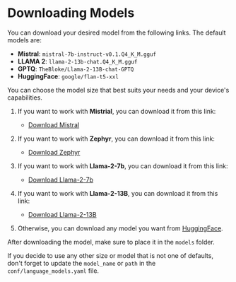 # Downloading Models

You can download your desired model from the following links. The default models are:

- **Mistral**: `mistral-7b-instruct-v0.1.Q4_K_M.gguf`
- **LLAMA 2**: `llama-2-13b-chat.Q4_K_M.gguf`
- **GPTQ**: `TheBloke/Llama-2-13B-chat-GPTQ`
- **HuggingFace**: `google/flan-t5-xxl`

You can choose the model size that best suits your needs and your device's capabilities.

1. If you want to work with **Mistrial**, you can download it from this link:
   - [Download Mistral](https://huggingface.co/TheBloke/Mistral-7B-Instruct-v0.1-GGUF/tree/main)

2. If you want to work with **Zephyr**, you can download it from this link:
   - [Download Zephyr](https://huggingface.co/TheBloke/zephyr-7B-alpha-GGUF/tree/main)

3. If you want to work with **Llama-2-7b**, you can download it from this link:
   - [Download Llama-2-7b](https://huggingface.co/TheBloke/Llama-2-7b-Chat-GGUF/tree/main)

4. If you want to work with **Llama-2-13B**, you can download it from this link:
   - [Download Llama-2-13B](https://huggingface.co/TheBloke/Llama-2-13B-chat-GGUF/tree/main)

5. Otherwise, you can download any model you want from [HuggingFace](https://huggingface.co/models?pipeline_tag=text-generation).

After downloading the model, make sure to place it in the `models` folder.

If you decide to use any other size or model that is not one of defaults, don't forget to update the `model_name` or `path` in the `conf/language_models.yaml` file.
